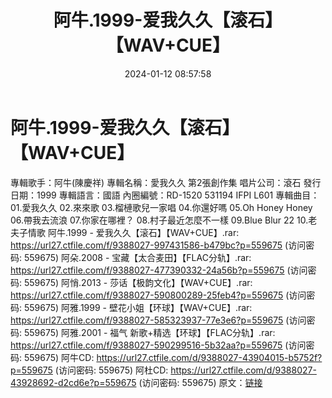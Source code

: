 ﻿---
title: 阿牛.1999-爱我久久【滚石】【WAV+CUE】
date: 2024-01-12 08:57:58
categories: WAV车载音乐、镜像
tags: 华语中文
---
# 阿牛.1999-爱我久久【滚石】【WAV+CUE】

專輯歌手：阿牛(陳慶祥)
專輯名稱：愛我久久 第2張創作集
唱片公司：滾石
發行日期：1999
專輯語言：國語
內圈編號：RD-1520 531194 IFPI L601
專輯曲目：
01.愛我久久
02.來來歌
03.榴槤歌兒一家唱
04.你還好嗎
05.Oh Honey Honey
06.帶我去流浪
07.你家在哪裡？
08.村子最近怎麼不一樣
09.Blue Blur 22
10.老夫子情歌
阿牛.1999 - 爱我久久【滚石】【WAV+CUE】.rar: https://url27.ctfile.com/f/9388027-997431586-b479bc?p=559675
(访问密码: 559675)
阿朵.2008 - 宝藏【太合麦田】【FLAC分轨】.rar: https://url27.ctfile.com/f/9388027-477390332-24a56b?p=559675
(访问密码: 559675)
阿悄.2013 - 莎话【极韵文化】【WAV+CUE】.rar: https://url27.ctfile.com/f/9388027-590800289-25feb4?p=559675
(访问密码: 559675)
阿雅.1999 - 壁花小姐【环球】【WAV+CUE】.rar: https://url27.ctfile.com/f/9388027-585323937-77e3e6?p=559675
(访问密码: 559675)
阿雅.2001 - 福气 新歌+精选【环球】【FLAC分轨】.rar: https://url27.ctfile.com/f/9388027-590299516-5b32aa?p=559675
(访问密码: 559675)
阿牛CD: https://url27.ctfile.com/d/9388027-43904015-b5752f?p=559675
(访问密码: 559675)
阿杜CD: https://url27.ctfile.com/d/9388027-43928692-d2cd6e?p=559675
(访问密码: 559675)
原文：[链接](https://blog.sina.com.cn/s/blog_1647c7e760103146t.html)